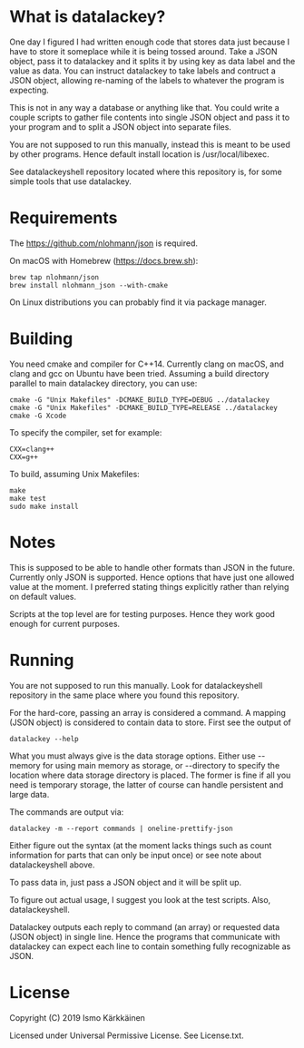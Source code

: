 # What is datalackey?

One day I figured I had written enough code that stores data just because
I have to store it someplace while it is being tossed around. Take a JSON
object, pass it to datalackey and it splits it by using key as data label
and the value as data. You can instruct datalackey to take labels and
contruct a JSON object, allowing re-naming of the labels to whatever the
program is expecting.

This is not in any way a database or anything like that. You could write
a couple scripts to gather file contents into single JSON object and pass
it to your program and to split a JSON object into separate files.

You are not supposed to run this manually, instead this is meant to be used
by other programs. Hence default install location is /usr/local/libexec.

See datalackeyshell repository located where this repository is, for some
simple tools that use datalackey.

# Requirements

The https://github.com/nlohmann/json is required.

On macOS with Homebrew (https://docs.brew.sh):

    brew tap nlohmann/json
    brew install nlohmann_json --with-cmake

On Linux distributions you can probably find it via package manager.

# Building

You need cmake and compiler for C++14. Currently clang on macOS, and clang
and gcc on Ubuntu have been tried. Assuming a build directory parallel to
main datalackey directory, you can use:

    cmake -G "Unix Makefiles" -DCMAKE_BUILD_TYPE=DEBUG ../datalackey
    cmake -G "Unix Makefiles" -DCMAKE_BUILD_TYPE=RELEASE ../datalackey
    cmake -G Xcode

To specify the compiler, set for example:

    CXX=clang++
    CXX=g++

To build, assuming Unix Makefiles:

    make
    make test
    sudo make install


# Notes

This is supposed to be able to handle other formats than JSON in the
future. Currently only JSON is supported. Hence options that have just one
allowed value at the moment. I preferred stating things explicitly rather
than relying on default values.

Scripts at the top level are for testing purposes. Hence they work good
enough for current purposes.

# Running

You are not supposed to run this manually. Look for datalackeyshell
repository in the same place where you found this repository.

For the hard-core, passing an array is considered a command. A mapping
(JSON object) is considered to contain data to store. First see the output of

    datalackey --help

What you must always give is the data storage options. Either use --memory
for using main memory as storage, or --directory to specify the location
where data storage directory is placed. The former is fine if all you need
is temporary storage, the latter of course can handle persistent and large
data.

The commands are output via:

    datalackey -m --report commands | oneline-prettify-json

Either figure out the syntax (at the moment lacks things such as count
information for parts that can only be input once) or see note about
datalackeyshell above.

To pass data in, just pass a JSON object and it will be split up.

To figure out actual usage, I suggest you look at the test scripts. Also,
datalackeyshell.

Datalackey outputs each reply to command (an array) or requested data
(JSON object) in single line. Hence the programs that communicate with
datalackey can expect each line to contain something fully recognizable as
JSON.

# License

Copyright (C) 2019 Ismo Kärkkäinen

Licensed under Universal Permissive License. See License.txt.
